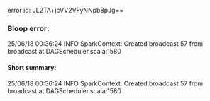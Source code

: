 error id: JL2TA+jcVV2VFyNNpb8pJg==
### Bloop error:

25/06/18 00:36:24 INFO SparkContext: Created broadcast 57 from broadcast at DAGScheduler.scala:1580
#### Short summary: 

25/06/18 00:36:24 INFO SparkContext: Created broadcast 57 from broadcast at DAGScheduler.scala:1580